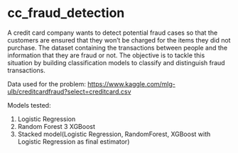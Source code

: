 # cc_fraud_detection

A credit card company wants to detect potential fraud cases so that the customers are ensured that they won’t be charged for the items they did not purchase. The dataset containing the transactions between people and the information that they are fraud or not. The objective is to tackle this situation by building classification models to classify and distinguish fraud transactions.

Data used for the problem:
https://www.kaggle.com/mlg-ulb/creditcardfraud?select=creditcard.csv

Models tested:
1. Logistic Regression
2. Random Forest
3 XGBoost
4. Stacked model(Logistic Regression, RandomForest, XGBoost with Logistic Regression as final estimator)

